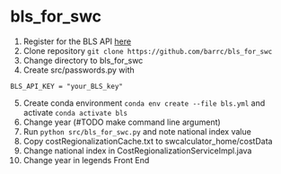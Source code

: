 # bls_for_swc

1. Register for the BLS API [here](https://data.bls.gov/registrationEngine/)
2. Clone repository `git clone https://github.com/barrc/bls_for_swc`
3. Change directory to bls_for_swc 
4. Create src/passwords.py with 

```
BLS_API_KEY = "your_BLS_key"
```

5. Create conda environment `conda env create --file bls.yml` and activate `conda activate bls`
6. Change year (#TODO make command line argument)
7. Run `python src/bls_for_swc.py` and note national index value
8. Copy costRegionalizationCache.txt to swcalculator_home/costData
9. Change national index in CostRegionalizationServiceImpl.java
10. Change year in legends Front End
